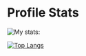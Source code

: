 # Profile Stats

![My stats:](https://github-readme-stats.vercel.app/api?username=franciscofpereira&show_icons=true&theme=great-gatsby)

[![Top Langs](https://github-readme-stats.vercel.app/api/top-langs/?username=franciscofpereira&layout=donut-vertical)](https://github.com/anuraghazra/github-readme-stats)
